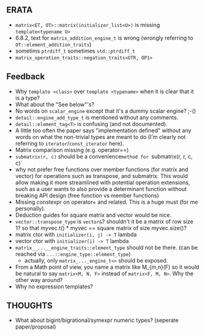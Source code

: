
## ERATA
* `matrix<ET, OT>::matrix(initializer_list<U>)`
	is missing `template<typename U>`
* 6.8.2, text for `matrix_addition_engine_t` is wrong (wrongly referring to `OT::element_addition_traits`)
* sometims `ptrdiff_t` sometimes `std::ptrdiff_t`
* `matrix_operation_traits::negation_traits<OTR, OP1>`

## Feedback
* Why `template <class>` over `template <typename>` when it is clear that it is a type?
* What about the "See below"'s?
* No words on `scalar_engine` except that it's a dummy scalar engine? ;-()
* `detail::engine_add_type_t` is mentioned without any comments.
* `detail::element_tag<T>` is confusing (and not documented).
* A little too often the paper says "implementation defined" without any words on what the
	non-trivial types are meant to do (I'm clearly not referring to `iterator`/`const_iterator` here).
* Matrix comparison missing (e.g. operator==)
* `submatrix(r, c)` should be a convenience`method for `submatrix(r, r, c, c)`
* why not prefer free functions over member functions (for matrix and vector) for operations such as
	transpose, and submatrix. This would allow making it more streamlined
	with potential operation extensions, such as a user wants to also provide a determinant function
	without breaking API design (free function vs member functions)
* Missing constexpr on operator+ and related. This is a huge must (for me personally).
* Deduction guides for square matrix and vector would be nice.
* `vector::transpose_type` is `vector&`? shouldn't it be a matrix of row size 1? so that
    myvec.t() * myvec == square matrix of size myvec.size()?
* matrix ctor with `initializer(i, j) -> T` lambda
* vector ctor with `initializer(i) -> T` lambda
* `matrix__...__engine_traits::element_type` should not be there. (can be reached via `...::engine_type::element_type`)
    * actually, only `matrix_..._engine_t<>` should be exposed.
* From a Math point of view, you name a matrix like M_{m,n}(F) so it would be natural
  to say `matrix<M, N, F>` instead of `matrix<F, M, N>`. Why the other way around?
* Why no expression templates?

## THOUGHTS
* What about bigint/bigrational/symexpr numeric types? (seperate paper/proposal)
